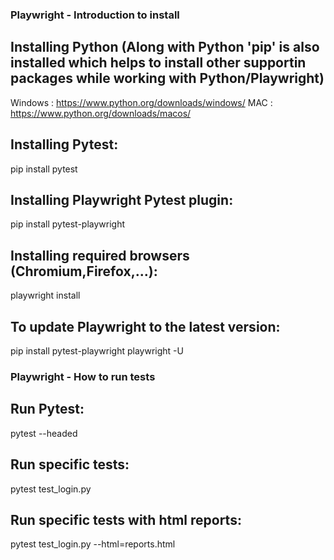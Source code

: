### Playwright - Introduction to install

## Installing Python (Along with Python 'pip' is also installed which helps to install other supportin packages while working with Python/Playwright)
Windows : https://www.python.org/downloads/windows/
MAC : https://www.python.org/downloads/macos/

## Installing Pytest:
pip install pytest

## Installing Playwright Pytest plugin:
pip install pytest-playwright

## Installing required browsers (Chromium,Firefox,...):
playwright install

## To update Playwright to the latest version:
pip install pytest-playwright playwright -U

### Playwright - How to run tests

## Run Pytest:
pytest --headed

## Run specific tests:
pytest test_login.py

## Run specific tests with html reports:
pytest test_login.py --html=reports.html